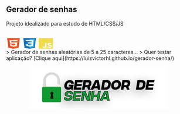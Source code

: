 
## Gerador de senhas 
Projeto idealizado para estudo de HTML/CSS/JS 
<div style="display: inline_block"><br>
  <img align="center" alt="Victor-HTML" height="30" width="40" src="https://raw.githubusercontent.com/devicons/devicon/master/icons/html5/html5-original.svg">
  <img align="center" alt="Victor-CSS" height="30" width="40" src="https://raw.githubusercontent.com/devicons/devicon/master/icons/css3/css3-original.svg">
  <img align="center" alt="Victor-Js" height="30" width="40" src="https://raw.githubusercontent.com/devicons/devicon/master/icons/javascript/javascript-plain.svg">
</div>
>
Gerador de senhas aleatórias de 5 a 25 caracteres...
>
Quer testar aplicação? [Clique aqui](https://luizvictorhl.github.io/gerador-senha/)

<p align="center">
  <img alt="Logo do projeto" src="./assets/logo.png" />
</p>

